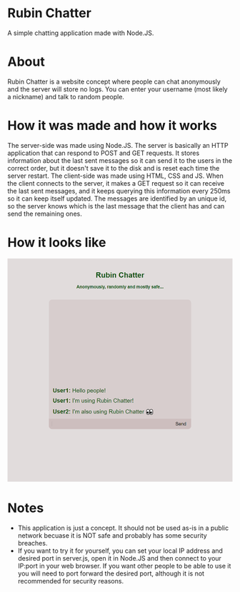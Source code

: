 # Rubin Chatter
A simple chatting application made with Node.JS.

# About
Rubin Chatter is a website concept where people can chat anonymously and the server will store no logs. You can enter your username (most likely a nickname) and talk to random people.

# How it was made and how it works
The server-side was made using Node.JS. The server is basically an HTTP application that can respond to POST and GET requests. It stores information about the last sent messages so it can send it to the users in the correct order, but it doesn't save it to the disk and is reset each time the server restart.
The client-side was made using HTML, CSS and JS. When the client connects to the server, it makes a GET request so it can receive the last sent messages, and it keeps querying this information every 250ms so it can keep itself updated. The messages are identified by an unique id, so the server knows which is the last message that the client has and can send the remaining ones.

# How it looks like
![Example Image](example_image.png)

# Notes
* This application is just a concept. It should not be used as-is in a public network becuase it is NOT safe and probably has some security breaches.
* If you want to try it for yourself, you can set your local IP address and desired port in server.js, open it in Node.JS and then connect to your IP:port in your web browser. If you want other people to be able to use it you will need to port forward the desired port, although it is not recommended for security reasons.
